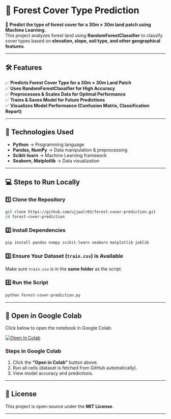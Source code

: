 # **🌲 Forest Cover Type Prediction**  

📌 **Predict the type of forest cover for a 30m × 30m land patch using Machine Learning.**  
This project analyzes forest land using **RandomForestClassifier** to classify cover types based on **elevation, slope, soil type, and other geographical features**.  

---

## **🛠 Features**  
✅ **Predicts Forest Cover Type for a 30m × 30m Land Patch**  
✅ **Uses RandomForestClassifier for High Accuracy**  
✅ **Preprocesses & Scales Data for Optimal Performance**  
✅ **Trains & Saves Model for Future Predictions**  
✅ **Visualizes Model Performance (Confusion Matrix, Classification Report)**  

---

## **🔹 Technologies Used**  
- **Python** → Programming language  
- **Pandas, NumPy** → Data manipulation & preprocessing  
- **Scikit-learn** → Machine Learning framework  
- **Seaborn, Matplotlib** → Data visualization  

---

## **💻 Steps to Run Locally**  
### **1️⃣ Clone the Repository**  
```bash
git clone https://github.com/ujjwalr03/forest-cover-prediction.git
cd forest-cover-prediction
```
### **2️⃣ Install Dependencies**  
```bash
pip install pandas numpy scikit-learn seaborn matplotlib joblib
```
### **3️⃣ Ensure Your Dataset (`train.csv`) is Available**  
Make sure `train.csv` is in the **same folder** as the script.  

### **4️⃣ Run the Script**  
```bash
python forest-cover-prediction.py
```

---

## **🔗 Open in Google Colab**  
Click below to open the notebook in Google Colab:  

[![Open In Colab](https://colab.research.google.com/assets/colab-badge.svg)](https://colab.research.google.com/github/ujjwalr03/forest-cover-prediction/blob/main/forest-cover-prediction-colab.ipynb)  

### **Steps in Google Colab**  
1. Click the **"Open in Colab"** button above.  
2. Run all cells (dataset is fetched from GitHub automatically).  
3. View model accuracy and predictions.  

---

## 📜 **License**  
This project is open-source under the **MIT License**.  

---
